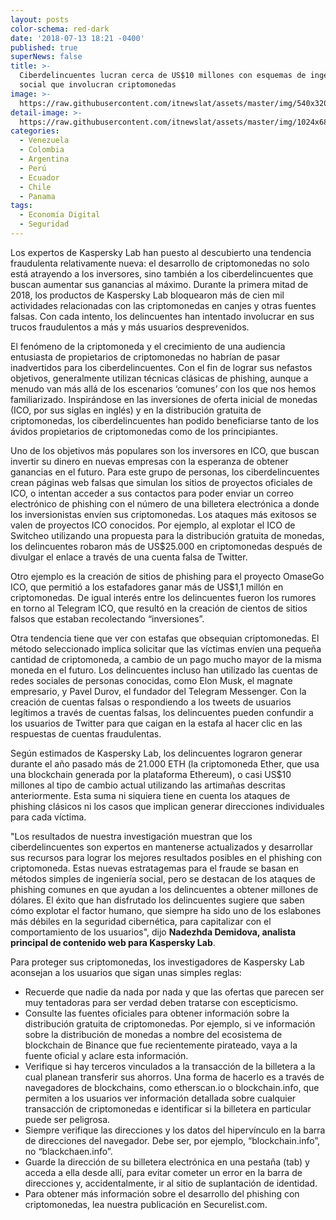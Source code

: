 ```yaml
---
layout: posts
color-schema: red-dark
date: '2018-07-13 18:21 -0400'
published: true
superNews: false
title: >-
  Ciberdelincuentes lucran cerca de US$10 millones con esquemas de ingeniería
  social que involucran criptomonedas  
image: >-
  https://raw.githubusercontent.com/itnewslat/assets/master/img/540x320/Kaspersky-Criptomonedas-p.jpg
detail-image: >-
  https://raw.githubusercontent.com/itnewslat/assets/master/img/1024x680/Kaspersky-Criptomonedas-g.jpg
categories:
  - Venezuela
  - Colombia
  - Argentina
  - Perú
  - Ecuador
  - Chile
  - Panama
tags:
  - Economía Digital
  - Seguridad
---
```

Los expertos de Kaspersky Lab han puesto al descubierto una tendencia fraudulenta relativamente nueva: el desarrollo de criptomonedas no solo está atrayendo a los inversores, sino también a los ciberdelincuentes que buscan aumentar sus ganancias al máximo. Durante la primera mitad de 2018, los productos de Kaspersky Lab bloquearon más de cien mil actividades relacionadas con las criptomonedas en canjes y otras fuentes falsas. Con cada intento, los delincuentes han intentado involucrar en sus trucos fraudulentos a más y más usuarios desprevenidos.

El fenómeno de la criptomoneda y el crecimiento de una audiencia entusiasta de propietarios de criptomonedas no habrían de pasar inadvertidos para los ciberdelincuentes. Con el fin de lograr sus nefastos objetivos, generalmente utilizan técnicas clásicas de phishing, aunque a menudo van más allá de los escenarios ‘comunes’ con los que nos hemos familiarizado. Inspirándose en las inversiones de oferta inicial de monedas (ICO, por sus siglas en inglés) y en la distribución gratuita de criptomonedas, los ciberdelincuentes han podido beneficiarse tanto de los ávidos propietarios de criptomonedas como de los principiantes.

Uno de los objetivos más populares son los inversores en ICO, que buscan invertir su dinero en nuevas empresas con la esperanza de obtener ganancias en el futuro. Para este grupo de personas, los ciberdelincuentes crean páginas web falsas que simulan los sitios de proyectos oficiales de ICO, o intentan acceder a sus contactos para poder enviar un correo electrónico de phishing con el número de una billetera electrónica a donde los inversionistas envíen sus criptomonedas. Los ataques más exitosos se valen de proyectos ICO conocidos. Por ejemplo, al explotar el ICO de Switcheo utilizando una propuesta para la distribución gratuita de monedas, los delincuentes robaron más de US$25.000 en criptomonedas después de divulgar el enlace a través de una cuenta falsa de Twitter.

Otro ejemplo es la creación de sitios de phishing para el proyecto OmaseGo ICO, que permitió a los estafadores ganar más de US$1,1 millón en criptomonedas. De igual interés entre los delincuentes fueron los rumores en torno al Telegram ICO, que resultó en la creación de cientos de sitios falsos que estaban recolectando “inversiones”.

Otra tendencia tiene que ver con estafas que obsequian criptomonedas. El método seleccionado implica solicitar que las víctimas envíen una pequeña cantidad de criptomoneda, a cambio de un pago mucho mayor de la misma moneda en el futuro. Los delincuentes incluso han utilizado las cuentas de redes sociales de personas conocidas, como Elon Musk, el magnate empresario, y Pavel Durov, el fundador del Telegram Messenger. Con la creación de cuentas falsas o respondiendo a los tweets de usuarios legítimos a través de cuentas falsas, los delincuentes pueden confundir a los usuarios de Twitter para que caigan en la estafa al hacer clic en las respuestas de cuentas fraudulentas.

Según estimados de Kaspersky Lab, los delincuentes lograron generar durante el año pasado más de 21.000 ETH (la criptomoneda Ether, que usa una blockchain generada por la plataforma Ethereum), o casi US$10 millones al tipo de cambio actual utilizando las artimañas descritas anteriormente. Esta suma ni siquiera tiene en cuenta los ataques de phishing clásicos ni los casos que implican generar direcciones individuales para cada víctima.

"Los resultados de nuestra investigación muestran que los ciberdelincuentes son expertos en mantenerse actualizados y desarrollar sus recursos para lograr los mejores resultados posibles en el phishing con criptomoneda. Estas nuevas estratagemas para el fraude se basan en métodos simples de ingeniería social, pero se destacan de los ataques de phishing comunes en que ayudan a los delincuentes a obtener millones de dólares. El éxito que han disfrutado los delincuentes sugiere que saben cómo explotar el factor humano, que siempre ha sido uno de los eslabones más débiles en la seguridad cibernética, para capitalizar con el comportamiento de los usuarios", dijo **Nadezhda Demidova, analista principal de contenido web para Kaspersky Lab**.

Para proteger sus criptomonedas, los investigadores de Kaspersky Lab aconsejan a los usuarios que sigan unas simples reglas:

- Recuerde que nadie da nada por nada y que las ofertas que parecen ser muy tentadoras para ser verdad deben tratarse con escepticismo.
- Consulte las fuentes oficiales para obtener información sobre la distribución gratuita de criptomonedas. Por ejemplo, si ve información sobre la distribución de monedas a nombre del ecosistema de blockchain de Binance que fue recientemente pirateado, vaya a la fuente oficial y aclare esta información.
- Verifique si hay terceros vinculados a la transacción de la billetera a la cual planean transferir sus ahorros. Una forma de hacerlo es a través de navegadores de blockchains, como etherscan.io o blockchain.info, que permiten a los usuarios ver información detallada sobre cualquier transacción de criptomonedas e identificar si la billetera en particular puede ser peligrosa.
- Siempre verifique las direcciones y los datos del hipervínculo en la barra de direcciones del navegador. Debe ser, por ejemplo, “blockchain.info”, no “blackchaen.info”.
- Guarde la dirección de su billetera electrónica en una pestaña (tab) y acceda a ella desde allí, para evitar cometer un error en la barra de direcciones y, accidentalmente, ir al sitio de suplantación de identidad.
- Para obtener más información sobre el desarrollo del phishing con criptomonedas, lea nuestra publicación en Securelist.com.
   

